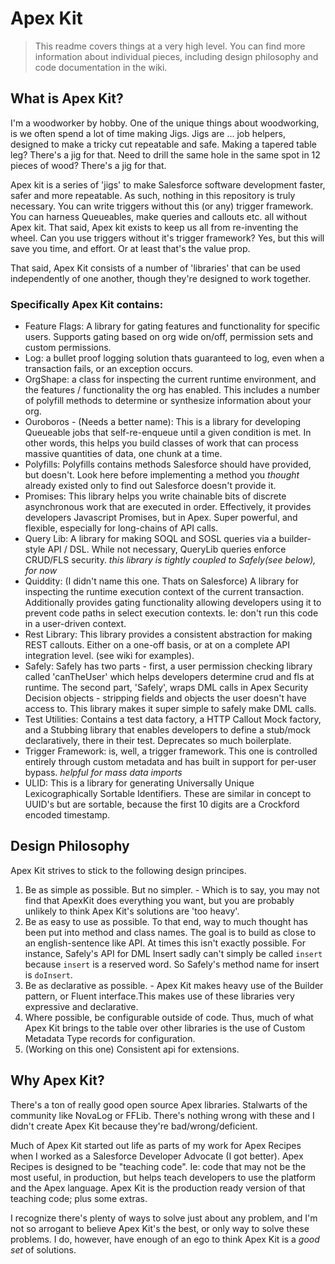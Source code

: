 # Apex Kit

> This readme covers things at a very high level. You can find more information about individual pieces, including design philosophy and code documentation in the wiki.

## What is Apex Kit?

I'm a woodworker by hobby. One of the unique things about woodworking, is we often spend a lot of time making Jigs. Jigs are ... job helpers, designed to make a tricky cut repeatable and safe. Making a tapered table leg? There's a jig for that. Need to drill the same hole in the same spot in 12 pieces of wood? There's a jig for that.

Apex kit is a series of 'jigs' to make Salesforce software development faster, safer and more repeatable. As such, nothing in this repository is truly necessary. You can write triggers without this (or any) trigger framework. You can harness Queueables, make queries and callouts etc. all without Apex kit. That said, Apex kit exists to keep us all from re-inventing the wheel. Can you use triggers without it's trigger framework? Yes, but this will save you time, and effort. Or at least that's the value prop.

That said, Apex Kit consists of a number of 'libraries' that can be used independently of one another, though they're designed to work together.

### Specifically Apex Kit contains:

-   Feature Flags: A library for gating features and functionality for specific users. Supports gating based on org wide on/off, permission sets and custom permissions.
-   Log: a bullet proof logging solution thats guaranteed to log, even when a transaction fails, or an exception occurs.
-   OrgShape: a class for inspecting the current runtime environment, and the features / functionality the org has enabled. This includes a number of polyfill methods to determine or synthesize information about your org.
-   Ouroboros - (Needs a better name): This is a library for developing Queueable jobs that self-re-enqueue until a given condition is met. In other words, this helps you build classes of work that can process massive quantities of data, one chunk at a time.
-   Polyfills: Polyfills contains methods Salesforce should have provided, but doesn't. Look here before implementing a method you _thought_ already existed only to find out Salesforce doesn't provide it.
-   Promises: This library helps you write chainable bits of discrete asynchronous work that are executed in order. Effectively, it provides developers Javascript Promises, but in Apex. Super powerful, and flexible, especially for long-chains of API calls.
-   Query Lib: A library for making SOQL and SOSL queries via a builder-style API / DSL. While not necessary, QueryLib queries enforce CRUD/FLS security. _this library is tightly coupled to Safely(see below), for now_
-   Quiddity: (I didn't name this one. Thats on Salesforce) A library for inspecting the runtime execution context of the current transaction. Additionally provides gating functionality allowing developers using it to prevent code paths in select execution contexts. Ie: don't run this code in a user-driven context.
-   Rest Library: This library provides a consistent abstraction for making REST callouts. Either on a one-off basis, or at on a complete API integration level. (see wiki for examples).
-   Safely: Safely has two parts - first, a user permission checking library called 'canTheUser' which helps developers determine crud and fls at runtime. The second part, 'Safely', wraps DML calls in Apex Security Decision objects - stripping fields and objects the user doesn't have access to. This library makes it super simple to safely make DML calls.
-   Test Utilities: Contains a test data factory, a HTTP Callout Mock factory, and a Stubbing library that enables developers to define a stub/mock declaratively, there in their test. Deprecates so much boilerplate.
-   Trigger Framework: is, well, a trigger framework. This one is controlled entirely through custom metadata and has built in support for per-user bypass. _helpful for mass data imports_
-   ULID: This is a library for generating Universally Unique Lexicographically Sortable Identifiers. These are similar in concept to UUID's but are sortable, because the first 10 digits are a Crockford encoded timestamp.

## Design Philosophy

Apex Kit strives to stick to the following design principes.

1. Be as simple as possible. But no simpler. - Which is to say, you may not find that ApexKit does everything you want, but you are probably unlikely to think Apex Kit's solutions are 'too heavy'.
2. Be as easy to use as possible. To that end, way to much thought has been put into method and class names. The goal is to build as close to an english-sentence like API. At times this isn't exactly possible. For instance, Safely's API for DML Insert sadly can't simply be called `insert` because `insert` is a reserved word. So Safely's method name for insert is `doInsert`.
3. Be as declarative as possible. - Apex Kit makes heavy use of the Builder pattern, or Fluent interface.This makes use of these libraries very expressive and declarative.
4. Where possible, be configurable outside of code. Thus, much of what Apex Kit brings to the table over other libraries is the use of Custom Metadata Type records for configuration.
5. (Working on this one) Consistent api for extensions.

## Why Apex Kit?

There's a ton of really good open source Apex libraries. Stalwarts of the community like NovaLog or FFLib. There's nothing wrong with these and I didn't create Apex Kit because they're bad/wrong/deficient.

Much of Apex Kit started out life as parts of my work for Apex Recipes when I worked as a Salesforce Developer Advocate (I got better). Apex Recipes is designed to be "teaching code". Ie: code that may not be the most useful, in production, but helps teach developers to use the platform and the Apex language. Apex Kit is the production ready version of that teaching code; plus some extras.

I recognize there's plenty of ways to solve just about any problem, and I'm not so arrogant to believe Apex Kit's the best, or only way to solve these problems. I do, however, have enough of an ego to think Apex Kit is a _good set_ of solutions.
